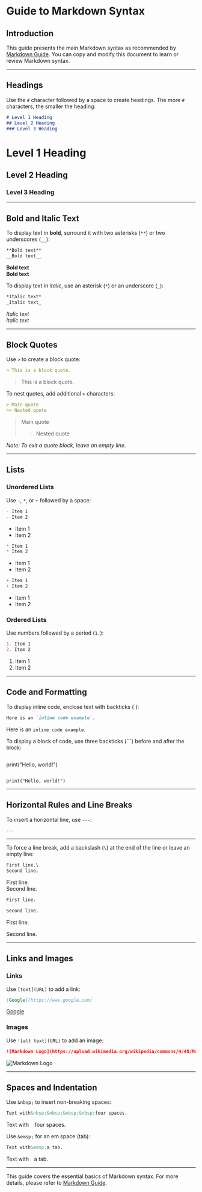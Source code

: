 # Guide to Markdown Syntax

## Introduction

This guide presents the main Markdown syntax as recommended by [Markdown Guide](https://www.markdownguide.org/cheat-sheet/). You can copy and modify this document to learn or review Markdown syntax.

---

## Headings

Use the `#` character followed by a space to create headings. The more `#` characters, the smaller the heading:

```markdown
# Level 1 Heading
## Level 2 Heading
### Level 3 Heading
```

# Level 1 Heading  
## Level 2 Heading  
### Level 3 Heading  

---

## Bold and Italic Text

To display text in **bold**, surround it with two asterisks (`**`) or two underscores (`__`):

```markdown
**Bold text**
__Bold text__
```
**Bold text**  
__Bold text__

To display text in *italic*, use an asterisk (`*`) or an underscore (`_`):

```markdown
*Italic text*
_Italic text_
```
*Italic text*  
_Italic text_  

---

## Block Quotes

Use `>` to create a block quote:

```markdown
> This is a block quote.
```
> This is a block quote.

To nest quotes, add additional `>` characters:

```markdown
> Main quote
>> Nested quote
```
> Main quote  
>> Nested quote  

_Note: To exit a quote block, leave an empty line._

---

## Lists

### Unordered Lists

Use `-`, `*`, or `+` followed by a space:

```markdown
- Item 1
- Item 2
```
- Item 1  
- Item 2  

```markdown
* Item 1
* Item 2
```
* Item 1  
* Item 2  

```markdown
+ Item 1
+ Item 2
```
+ Item 1  
+ Item 2  

### Ordered Lists

Use numbers followed by a period (`1.`):

```markdown
1. Item 1
2. Item 2
```
1. Item 1  
2. Item 2  

---

## Code and Formatting

To display inline code, enclose text with backticks (\`):

```markdown
Here is an `inline code example`.
```
Here is an `inline code example`.

To display a block of code, use three backticks (\`\`\`) before and after the block:

```markdown
```
print("Hello, world!")
```
```
```
print("Hello, world!")
```

---

## Horizontal Rules and Line Breaks

To insert a horizontal line, use `---`:

```markdown
---
```
---

To force a line break, add a backslash (`\`) at the end of the line or leave an empty line:

```markdown
First line.\
Second line.
```
First line.\
Second line.

```markdown
First line.

Second line.
```
First line.  

Second line.  

---

## Links and Images

### Links

Use `[text](URL)` to add a link:

```markdown
[Google](https://www.google.com)
```
[Google](https://www.google.com)

### Images

Use `![alt text](URL)` to add an image:

```markdown
![Markdown Logo](https://upload.wikimedia.org/wikipedia/commons/4/48/Markdown-mark.svg)
```
![Markdown Logo](https://upload.wikimedia.org/wikipedia/commons/4/48/Markdown-mark.svg)

---

## Spaces and Indentation

Use `&nbsp;` to insert non-breaking spaces:

```markdown
Text with&nbsp;&nbsp;&nbsp;&nbsp;four spaces.
```
Text with&nbsp;&nbsp;&nbsp;&nbsp;four spaces.

Use `&emsp;` for an em space (tab):

```markdown
Text with&emsp;a tab.
```
Text with&emsp;a tab.

---

This guide covers the essential basics of Markdown syntax. For more details, please refer to [Markdown Guide](https://www.markdownguide.org/).
